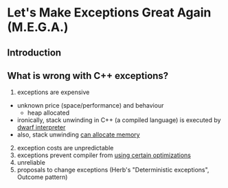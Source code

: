 # Let's Make Exceptions Great Again (M.E.G.A.)
## Introduction
## What is wrong with C++ exceptions?
1. exceptions are expensive
  - unknown price (space/performance) and behaviour
    - heap allocated
  - ironically, stack unwinding in C++ (a compiled language) is executed by [dwarf interpreter](https://youtu.be/_Ivd3qzgT7U?t=1242)
  - also, stack unwinding [can allocate memory](https://youtu.be/_Ivd3qzgT7U?t=2480)
2. exception costs are unpredictable
3. exceptions prevent compiler from [using certain optimizations](https://stackoverflow.com/questions/26079903/noexcept-stack-unwinding-and-performance)
4. unreliable
5. proposals to change exceptions (Herb's "Deterministic exceptions", Outcome pattern)
